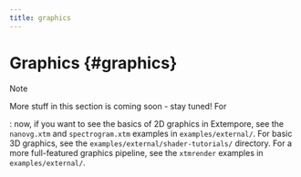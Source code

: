 ```yaml
---
title: graphics
---
```


# Graphics {#graphics}

Note

More stuff in this section is coming soon - stay tuned! For

:   now, if you want to see the basics of 2D graphics in Extempore, see
    the `nanovg.xtm` and `spectrogram.xtm` examples in
    `examples/external/`. For basic 3D graphics, see the
    `examples/external/shader-tutorials/` directory. For a more
    full-featured graphics pipeline, see the `xtmrender` examples in
    `examples/external/`.
